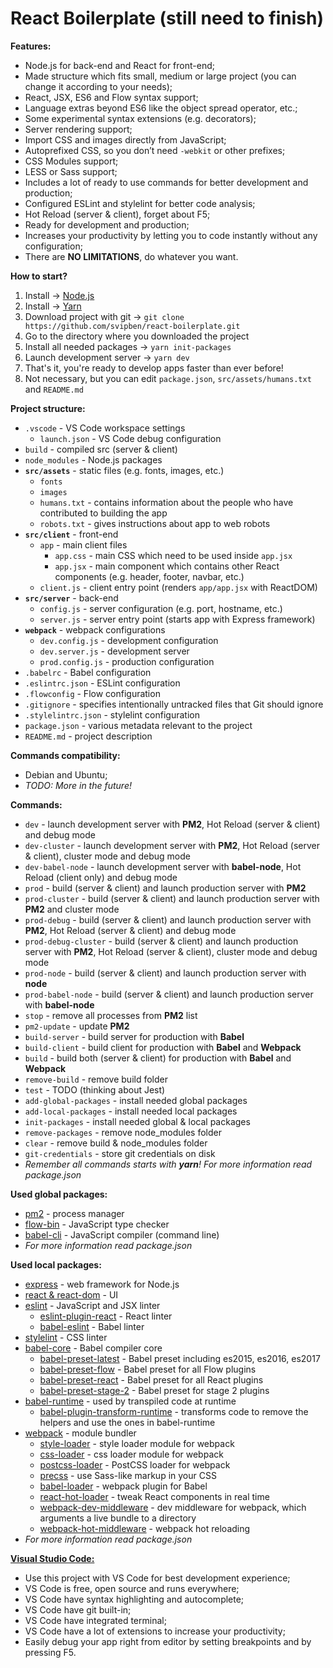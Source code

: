 # React Boilerplate (still need to finish)

**Features:**
- Node.js for back-end and React for front-end;
- Made structure which fits small, medium or large project (you can change it according to your needs);
- React, JSX, ES6 and Flow syntax support;
- Language extras beyond ES6 like the object spread operator, etc.;
- Some experimental syntax extensions (e.g. decorators);
- Server rendering support;
- Import CSS and images directly from JavaScript;
- Autoprefixed CSS, so you don’t need `-webkit` or other prefixes;
- CSS Modules support;
- LESS or Sass support;
- Includes a lot of ready to use commands for better development and production;
- Configured ESLint and stylelint for better code analysis;
- Hot Reload (server & client), forget about F5;
- Ready for development and production;
- Increases your productivity by letting you to code instantly without any configuration;
- There are **NO LIMITATIONS**, do whatever you want.

**How to start?**

1. Install -> [Node.js](https://nodejs.org/en/download)
2. Install -> [Yarn](https://yarnpkg.com/en/docs/install)
3. Download project with git -> `git clone https://github.com/svipben/react-boilerplate.git`
4. Go to the directory where you downloaded the project
5. Install all needed packages -> `yarn init-packages`
6. Launch development server -> `yarn dev`
7. That's it, you're ready to develop apps faster than ever before!
8. Not necessary, but you can edit `package.json`, `src/assets/humans.txt` and `README.md`

**Project structure:**
- `.vscode` - VS Code workspace settings
    - `launch.json` - VS Code debug configuration
- `build` - compiled src (server & client)
- `node_modules` - Node.js packages
- **`src/assets`** - static files (e.g. fonts, images, etc.)
    - `fonts`
    - `images`
    - `humans.txt` - contains information about the people who have contributed to building the app
    - `robots.txt` - gives instructions about app to web robots
- **`src/client`** - front-end
    - `app` - main client files
        - `app.css` - main CSS which need to be used inside `app.jsx`
        - `app.jsx` - main component which contains other React components (e.g. header, footer, navbar, etc.)
    - `client.js` - client entry point (renders `app/app.jsx` with ReactDOM)
- **`src/server`** - back-end
    - `config.js` - server configuration (e.g. port, hostname, etc.)
    - `server.js` - server entry point (starts app with Express framework)
- **`webpack`** - webpack configurations
    - `dev.config.js` - development configuration
    - `dev.server.js` - development server
    - `prod.config.js` - production configuration
- `.babelrc` - Babel configuration
- `.eslintrc.json` - ESLint configuration
- `.flowconfig` - Flow configuration
- `.gitignore` - specifies intentionally untracked files that Git should ignore
- `.stylelintrc.json` - stylelint configuration
- `package.json` - various metadata relevant to the project
- `README.md` - project description

**Commands compatibility:**
- Debian and Ubuntu;
- *TODO: More in the future!*

**Commands:**
- `dev` - launch development server with **PM2**, Hot Reload (server & client) and debug mode
- `dev-cluster` - launch development server with **PM2**, Hot Reload (server & client), cluster mode and debug mode
- `dev-babel-node` - launch development server with **babel-node**, Hot Reload (client only) and debug mode
- `prod` - build (server & client) and launch production server with **PM2**
- `prod-cluster` - build (server & client) and launch production server with **PM2** and cluster mode
- `prod-debug` - build (server & client) and launch production server with **PM2**, Hot Reload (server & client) and debug mode
- `prod-debug-cluster` - build (server & client) and launch production server with **PM2**, Hot Reload (server & client), cluster mode and debug mode
- `prod-node` - build (server & client) and launch production server with **node**
- `prod-babel-node` - build (server & client) and launch production server with **babel-node**
- `stop` - remove all processes from **PM2** list
- `pm2-update` - update **PM2**
- `build-server` - build server for production with **Babel**
- `build-client` - build client for production with **Babel** and **Webpack**
- `build` - build both (server & client) for production with **Babel** and **Webpack**
- `remove-build` - remove build folder
- `test` - TODO (thinking about Jest)
- `add-global-packages` - install needed global packages
- `add-local-packages` - install needed local packages
- `init-packages` - install needed global & local packages
- `remove-packages` - remove node_modules folder
- `clear` - remove build & node_modules folder
- `git-credentials` - store git credentials on disk
- *Remember all commands starts with __yarn__! For more information read package.json*

**Used global packages:**
- [pm2](http://pm2.keymetrics.io) - process manager
- [flow-bin](https://flowtype.org) - JavaScript type checker
- [babel-cli](http://babeljs.io) - JavaScript compiler (command line)
- *For more information read package.json*

**Used local packages:**
- [express](http://expressjs.com) - web framework for Node.js
- [react & react-dom](https://facebook.github.io/react) - UI
- [eslint](http://eslint.org) - JavaScript and JSX linter
    - [eslint-plugin-react](https://github.com/yannickcr/eslint-plugin-react) - React linter
    - [babel-eslint](https://github.com/babel/babel-eslint) - Babel linter
- [stylelint](https://stylelint.io) - CSS linter
- [babel-core](https://github.com/babel/babel/tree/master/packages/babel-core) - Babel compiler core
    - [babel-preset-latest](https://github.com/babel/babel/tree/master/packages/babel-preset-latest) - Babel preset including es2015, es2016, es2017
    - [babel-preset-flow](https://github.com/babel/babel/tree/master/packages/babel-preset-flow) - Babel preset for all Flow plugins
    - [babel-preset-react](https://github.com/babel/babel/tree/master/packages/babel-preset-react) - Babel preset for all React plugins
    - [babel-preset-stage-2](https://github.com/babel/babel/tree/master/packages/babel-preset-stage-2) - Babel preset for stage 2 plugins
- [babel-runtime](https://github.com/babel/babel/tree/master/packages/babel-runtime) - used by transpiled code at runtime
    - [babel-plugin-transform-runtime](https://github.com/babel/babel/tree/master/packages/babel-plugin-transform-runtime) - transforms code to remove the helpers and use the ones in babel-runtime
- [webpack](https://webpack.js.org) - module bundler
    - [style-loader](https://github.com/webpack-contrib/style-loader) - style loader module for webpack
    - [css-loader](https://github.com/webpack-contrib/css-loader) - css loader module for webpack
    - [postcss-loader](https://github.com/postcss/postcss-loader) - PostCSS loader for webpack
    - [precss](https://github.com/jonathantneal/precss) - use Sass-like markup in your CSS
    - [babel-loader](https://github.com/babel/babel-loader) - webpack plugin for Babel
    - [react-hot-loader](https://github.com/gaearon/react-hot-loader) - tweak React components in real time
    - [webpack-dev-middleware](https://github.com/webpack/webpack-dev-middleware) - dev middleware for webpack, which arguments a live bundle to a directory
    - [webpack-hot-middleware](https://github.com/glenjamin/webpack-hot-middleware) - webpack hot reloading
- *For more information read package.json*

**[Visual Studio Code:](https://code.visualstudio.com)**
- Use this project with VS Code for best development experience;
- VS Code is free, open source and runs everywhere;
- VS Code have syntax highlighting and autocomplete;
- VS Code have git built-in;
- VS Code have integrated terminal;
- VS Code have a lot of extensions to increase your productivity;
- Easily debug your app right from editor by setting breakpoints and by pressing F5.